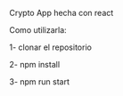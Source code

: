 Crypto App hecha con react

Como utilizarla: 

1- clonar el repositorio

2- npm install

3- npm run start